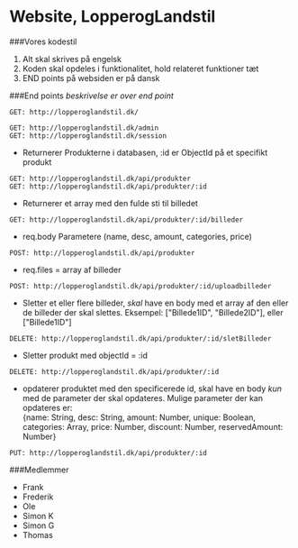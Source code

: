 # Website, LopperogLandstil

###Vores kodestil

1. Alt skal skrives på engelsk
2. Koden skal opdeles i funktionalitet, hold relateret funktioner tæt
3. END points på websiden er på dansk

###End points
*beskrivelse er over end point*
```
GET: http://lopperoglandstil.dk/

GET: http://lopperoglandstil.dk/admin
GET: http://lopperoglandstil.dk/session
```
- Returnerer Produkterne i databasen, :id er ObjectId på et specifikt produkt
```
GET: http://lopperoglandstil.dk/api/produkter
GET: http://lopperoglandstil.dk/api/produkter/:id
```
- Returnerer et array med den fulde sti til billedet
```
GET: http://lopperoglandstil.dk/api/produkter/:id/billeder
```

- req.body Parametere (name, desc, amount, categories, price)
```
POST: http://lopperoglandstil.dk/api/produkter
```

- req.files = array af billeder
```
POST: http://lopperoglandstil.dk/api/produkter/:id/uploadbilleder
```

- Sletter et eller flere billeder, _skal_ have en body med et array af den eller de billeder der skal slettes.
Eksempel: ["Billede1ID", "Billede2ID"], eller ["Billede1ID"]
```
DELETE: http://lopperoglandstil.dk/api/produkter/:id/sletBilleder
```

- Sletter produkt med objectId = :id
```
DELETE: http://lopperoglandstil.dk/api/produkter/:id
```

- opdaterer produktet med den specificerede id, 
skal have en body _kun_ med de parameter der skal opdateres.
Mulige parameter der kan opdateres er: <br>
{name: String, desc: String, amount: Number, unique: Boolean, categories: Array, price: Number, discount: Number, reservedAmount: Number}

```
PUT: http://lopperoglandstil.dk/api/produkter/:id
```


###Medlemmer
- Frank
- Frederik
- Ole
- Simon K
- Simon G
- Thomas


